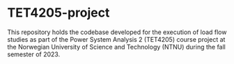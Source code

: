 # TET4205-project
This repository holds the codebase developed for the execution of load flow studies  as part of the Power System Analysis 2 (TET4205) course project at the Norwegian University of Science and Technology (NTNU) during the fall semester of 2023.